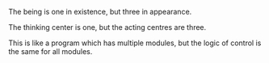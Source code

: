 The being is one in existence, but three in appearance.

The thinking center is one, but the acting centres are three.

This is like a program which has multiple modules, but the logic of control is the same for all modules.